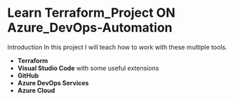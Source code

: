 # Learn Terraform_Project ON Azure_DevOps-Automation

Introduction
In this project I will teach how to work with these multiple tools.

- **Terraform**
- **Visual Studio Code** with some useful extensions
- **GitHub**
- **Azure DevOps Services**
- **Azure Cloud**

